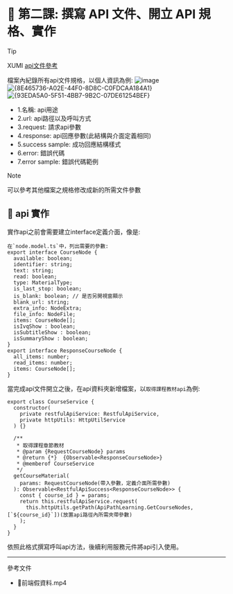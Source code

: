 # 📌 第二課: 撰寫 API 文件、開立 API 規格、實作


>[!TIP]
>XUMI [api文件參考](https://sunnetcloud.sharepoint.com/:x:/s/WMPro6/EUOB6-lDDIZAuk3tjeB1nM8Byr4s2O5YffuVHqnPv95xkw?e=cJorWC&clickparams=eyJBcHBOYW1lIjoiVGVhbXMtRGVza3RvcCIsIkFwcFZlcnNpb24iOiI0OS8yNDA1MzEwMTQyMSIsIkhhc0ZlZGVyYXRlZFVzZXIiOmZhbHNlfQ%3D%3D)

檔案內紀錄所有api文件規格，以個人資訊為例:
![image](https://github.com/user-attachments/assets/baeffb3c-5cec-40fe-9891-8da713c7b2d2)
![{8E465736-A02E-44F0-8D8C-C0FDCAA184A1}](https://github.com/user-attachments/assets/39c9cf1e-9330-4a3b-aa4d-8672c0cc7036)
![{93EDA5A0-5F51-4BB7-9B2C-07DE61254BEF}](https://github.com/user-attachments/assets/4eb7b20a-7b16-4f8a-ae71-b1a7991fe877)

- 1.名稱: api用途
- 2.url: api路徑以及呼叫方式
- 3.request: 請求api參數
- 4.response: api回應參數(此結構與介面定義相同)
- 5.success sample: 成功回應結構樣式
- 6.error: 錯誤代碼
- 7.error sample: 錯誤代碼範例

>[!NOTE]
>可以參考其他檔案之規格修改成新的所需文件參數

## 📌 **api 實作**
實作api之前會需要建立interface定義介面，像是:
```
在`node.model.ts`中，列出需要的參數:
export interface CourseNode {
  available: boolean;
  identifier: string;
  text: string;
  read: boolean;
  type: MaterialType;
  is_last_stop: boolean;
  is_blank: boolean; // 是否另開視窗顯示
  blank_url: string;
  extra_info: NodeExtra;
  file_info: NodeFile;
  items: CourseNode[];
  isIvqShow : boolean;
  isSubtitleShow : boolean;
  isSummaryShow : boolean;
}
export interface ResponseCourseNode {
  all_items: number;
  read_items: number;
  items: CourseNode[];
}
```
當完成api文件開立之後，在api資料夾新增檔案，以`取得課程教材api`為例:
```
export class CourseService {
  constructor(
    private restfulApiService: RestfulApiService,
    private httpUtils: HttpUtilService
  ) {}

  /**
   * 取得課程章節教材
   * @param {RequestCourseNode} params
   * @return {*}  {Observable<ResponseCourseNode>}
   * @memberof CourseService
   */
  getCourseMaterial(
    params: RequestCourseNode(帶入參數，定義介面所需參數)
  ): Observable<RestfulApiSuccess<ResponseCourseNode>> {
    const { course_id } = params;
    return this.restfulApiService.request(
      this.httpUtils.getPath(ApiPathLearning.GetCourseNodes, [`${course_id}`])(放置api路徑內所需夾帶參數)
    );
  }
}
```

依照此格式撰寫呼叫api方法，後續利用服務元件將api引入使用。

---
參考文件
- 📌前端假資料.mp4


